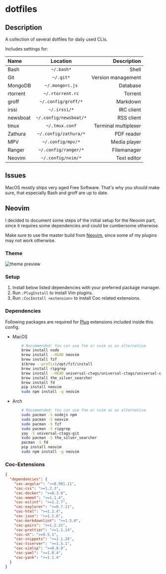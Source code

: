 # dotfiles

## Description

A collection of several dotfiles for daily used CLIs.

Includes settings for:

| Name           | Location                 | Description           |
| :------------- | :----------------------: | --------------------: |
| Bash           | `~/.bash*`               | Shell                 |
| Git            | `~/.git*`                | Version management    |
| MongoDB        | `~/.mongorc.js`          | Database              |
| rtorrent       | `~/.rtorrent.rc`         | Torrent               |
| groff          | `~/.config/groff/*`      | Markdown              |
| irssi          | `~/.irssi/*`             | IRC client            |
| newsboat       | `~/.config/newsboat/*`   | RSS client            |
| tmux           | `~/.tmux.conf`           | Terminal multiplexer  |
| Zathura        | `~/.config/zathura/*`    | PDF reader            |
| MPV            | `~/.config/mpv/*`        | Media player          |
| Ranger         | `~/.config/ranger/*`     | Filemanager           |
| Neovim         | `~/.config/nvim/*`       | Text editor           |

## Issues

MacOS mostly ships very aged Free Software. That's why you should make sure, that
especially Bash and groff are up to date.

## Neovim

I decided to document some steps of the initial setup for the Neovim part, since
it requires some dependencies and could be cumbersome otherwise.

Make sure to use the master build from [Neovim](https://github.com/neovim/neovim/releases),
since some of my plugins may not work otherwise.

### Theme

![theme preview](https://i.imgur.com/Z2pM3z9.png)

### Setup

1. Install below listed dependencies with your preferred package manager.
2. Run `:PlugInstall` to install Vim plugins.
3. Run `:CocInstall <extension>` to install Coc related extensions.

### Dependencies

Following packages are required for [Plug](https://github.com/junegunn/vim-plug)
extensions included inside this config.

- MacOS

    ```bash
        # Recommended: You can use fnm or nvim as an alternative.
        brew install node
        brew install --HEAD neovim
        brew install fzf
        $(brew --prefix)/opt/fzf/install
        brew install ripgrep
        brew install --HEAD universal-ctags/universal-ctags/universal-ctags
        brew install the_silver_searcher
        brew install fd
        pip install neovim
        sudo npm install -g neovim
    ```

- Arch

    ```bash
        # Recommended: You can use fnm or nvim as an alternative.
        sudo pacman -S nodejs npm
        sudo pacman -S neovim
        sudo pacman -S fzf
        sudo pacman -S ripgrep
        yay -S universal-ctags-git
        sudo pacman -S the_silver_searcher
        pacman -S fd
        pip install neovim
        sudo npm install -g neovim
    ```

### Coc-Extensions

```json
{
  "dependencies": {
    "coc-angular": ">=0.901.11",
    "coc-css": ">=1.2.3",
    "coc-docker": ">=0.3.0",
    "coc-emmet": ">=1.1.4",
    "coc-eslint": ">=1.2.7",
    "coc-explorer": ">=0.7.11",
    "coc-html": ">=1.2.4",
    "coc-json": ">=1.2.6",
    "coc-markdownlint": ">=1.5.0",
    "coc-pairs": ">=1.2.21",
    "coc-prettier": ">=1.1.14",
    "coc-sh": ">=0.5.1",
    "coc-snippets": ">=2.1.28",
    "coc-tsserver": ">=1.5.1",
    "coc-vimlsp": ">=0.8.0",
    "coc-yaml": ">=1.0.4",
    "coc-yank": ">=1.1.4"
  }
}
```
